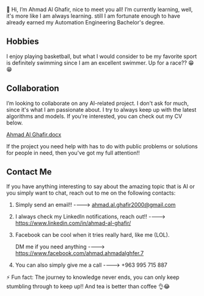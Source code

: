 👋 Hi, I’m Ahmad Al Ghafir, nice to meet you all! I’m currently learning, well, it's more like I am always learning.
still I am fortunate enough to have already earned my Automation Engineering Bachelor's degree. 

## Hobbies
I enjoy playing basketball, but what I would consider to be my favorite sport is definitely swimming since I am an excellent swimmer. Up for a race?? 😁😁

## Collaboration
I’m looking to collaborate on any AI-related project. I don't ask for much, since it's what I am passionate about.
I try to always keep up with the latest algorithms and models. If you're interested, you can check out my CV below. 

[Ahmad Al Ghafir.docx](https://github.com/ghafir2000/ghafir2000/files/15300077/Ahmad.Al.Ghafir.docx)

If the project you need help with has to do with public problems or solutions for people in need, then you've got my full attention!!

## Contact Me
If you have anything interesting to say about the amazing topic that is AI or you simply want to chat, reach out to me on the following contacts:
1. Simply send an email!!  ----> ahmad.al.ghafir2000@gmail.com
2. I always check my LinkedIn notifications, reach out!! ----> https://www.linkedin.com/in/ahmad-al-ghafir/
3. Facebook can be cool when it tries really hard, like me (LOL).
   
    DM me if you need anything ----> https://www.facebook.com/ahmad.ahmadalghfer.7
4. You can also simply give me a call ----> +963 995 715 887

⚡ Fun fact: The journey to knowledge never ends, you can only keep stumbling through to keep up!! And tea is better than coffee 👌😂
